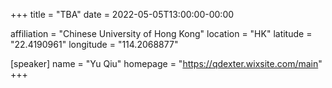 +++
title = "TBA"
date = 2022-05-05T13:00:00-00:00

affiliation = "Chinese University of Hong Kong"
location = "HK"
latitude = "22.4190961"
longitude = "114.2068877"

[speaker]
  name = "Yu Qiu"
  homepage = "https://qdexter.wixsite.com/main"
+++
